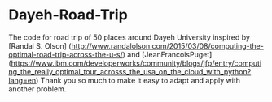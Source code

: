 # Dayeh-Road-Trip
The code for road trip of 50 places around Dayeh University inspired by [Randal S. Olson] (http://www.randalolson.com/2015/03/08/computing-the-optimal-road-trip-across-the-u-s/) and [JeanFrancoisPuget] (https://www.ibm.com/developerworks/community/blogs/jfp/entry/computing_the_really_optimal_tour_acrosss_the_usa_on_the_cloud_with_python?lang=en) 
Thank you so much to make it easy to adapt and apply with another problem.
